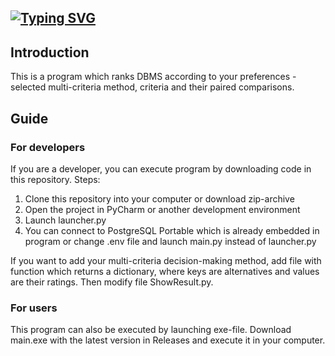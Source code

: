 <a href="https://git.io/typing-svg"><img src="https://readme-typing-svg.demolab.com?font=Fira+Code&pause=1000&width=435&height=30&lines=DSS+FOR+CHOOSING+DBMS" alt="Typing SVG" /></a>
-----------------------------------------
<h2>Introduction</h2>
This is a program which ranks DBMS according to your preferences - selected multi-criteria method, criteria and their paired comparisons.
<h2>Guide</h2>
<h3>For developers</h3>
If you are a developer, you can execute program by downloading code in this repository. Steps:

1. Clone this repository into your computer or download zip-archive
2. Open the project in PyCharm or another development environment
3. Launch launcher.py
4. You can connect to PostgreSQL Portable which is already embedded in program or change .env file and launch main.py instead of launcher.py

If you want to add your multi-criteria decision-making method, add file with function which returns a dictionary, where keys are alternatives and values are their ratings. Then modify file ShowResult.py.
<h3>For users</h3>
This program can also be executed by launching exe-file. Download main.exe with the latest version in Releases and execute it in your computer.
